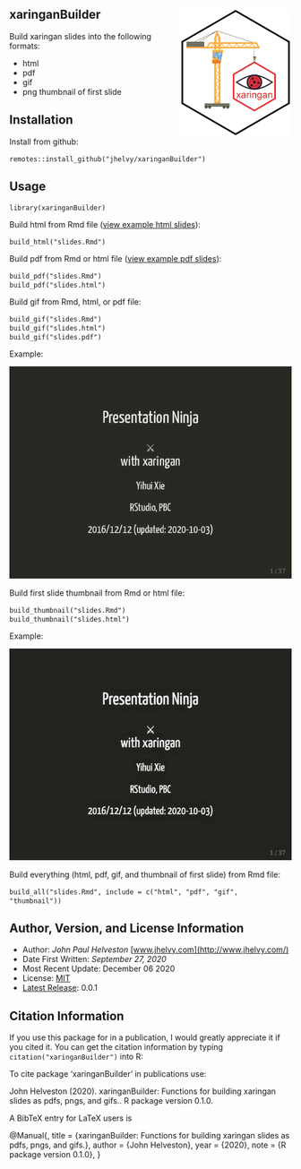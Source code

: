 
<!-- README.md is generated from README.Rmd. Please edit that file -->

## xaringanBuilder <img src="images/hex_sticker.png" align="right" width="200"/>

Build xaringan slides into the following formats:

  - html
  - pdf
  - gif
  - png thumbnail of first slide

## Installation

Install from github:

    remotes::install_github("jhelvy/xaringanBuilder")

## Usage

    library(xaringanBuilder)

Build html from Rmd file ([view example html
slides](https://jhelvy.github.io/xaringanBuilder/inst/example/slides.html)):

    build_html("slides.Rmd")

Build pdf from Rmd or html file ([view example pdf
slides](https://jhelvy.github.io/xaringanBuilder/inst/example/slides.pdf)):

    build_pdf("slides.Rmd")
    build_pdf("slides.html")

Build gif from Rmd, html, or pdf file:

    build_gif("slides.Rmd")
    build_gif("slides.html")
    build_gif("slides.pdf")

Example:

<img src="images/slides.gif" width=600>

Build first slide thumbnail from Rmd or html file:

    build_thumbnail("slides.Rmd")
    build_thumbnail("slides.html")

Example:

<img src="images/slides.png" width=600>

Build everything (html, pdf, gif, and thumbnail of first slide) from Rmd
file:

    build_all("slides.Rmd", include = c("html", "pdf", "gif", "thumbnail"))

## Author, Version, and License Information

  - Author: *John Paul Helveston*
    [www.jhelvy.com](http://www.jhelvy.com/)
  - Date First Written: *September 27, 2020*
  - Most Recent Update: December 06 2020
  - License:
    [MIT](https://github.com/jhelvy/xaringanBuilder/blob/master/LICENSE.md)
  - [Latest
    Release](https://github.com/jhelvy/xaringanBuilder/releases/latest):
    0.0.1

## Citation Information

If you use this package for in a publication, I would greatly appreciate
it if you cited it. You can get the citation information by typing
`citation("xaringanBuilder")` into R:

To cite package ‘xaringanBuilder’ in publications use:

John Helveston (2020). xaringanBuilder: Functions for building xaringan
slides as pdfs, pngs, and gifs.. R package version 0.1.0.

A BibTeX entry for LaTeX users is

@Manual{, title = {xaringanBuilder: Functions for building xaringan
slides as pdfs, pngs, and gifs.}, author = {John Helveston}, year =
{2020}, note = {R package version 0.1.0}, }
